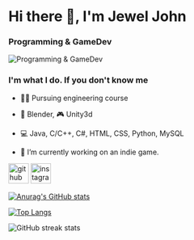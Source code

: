 # Hi there 👋, I'm Jewel John
### Programming & GameDev
![Programming & GameDev](https://arturssmirnovs.github.io/github-profile-readme-generator/images/banner.png)

### I'm what I do. If you don't know me 
- 👨‍🔧 Pursuing engineering course
- 🚀 Blender, 🎮 Unity3d
- 💻 Java, C/C++, C#, HTML, CSS, Python, MySQL

- 🔭 I’m currently working on an indie game. 

[<img src='https://cdn.jsdelivr.net/npm/simple-icons@3.0.1/icons/github.svg' alt='github' height='40'>](https://github.com/jewelvjohn.github.io)  [<img src='https://cdn.jsdelivr.net/npm/simple-icons@3.0.1/icons/instagram.svg' alt='instagram' height='40'>](https://www.instagram.com/jewelvjohn/)  

[![Anurag's GitHub stats](https://github-readme-stats.vercel.app/api?username=jewelvjohn&show_icons=true&theme=tokyonight)](https://github.com/anuraghazra/github-readme-stats)

[![Top Langs](https://github-readme-stats.vercel.app/api/top-langs/?username=jewelvjohn)](https://github.com/anuraghazra/github-readme-stats)

![GitHub streak stats](https://streak-stats.demolab.com/?user=jewelvjohn)  
